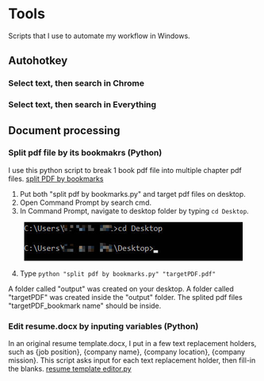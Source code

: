# Tools
Scripts that I use to automate my workflow in Windows. 

## Autohotkey 
### Select text, then search in Chrome
### Select text, then search in Everything


## Document processing
### Split pdf file by its bookmakrs (Python)
I use this python script to break 1 book pdf file into multiple chapter pdf files. [split PDF by bookmarks](https://github.com/Xianzhi-Li/Tools/blob/main/split%20pdf%20by%20bookmarks.py)
1. Put both "split pdf by bookmarks.py" and target pdf files on desktop.
2. Open Command Prompt by search cmd.
3. In Command Prompt, navigate to desktop folder by typing `cd Desktop`.

<p align="center">
  <img src="https://github.com/Xianzhi-Li/Tools/blob/main/pic/cd_desktop.jpg?raw=true">
</p>

4. Type `python "split pdf by bookmarks.py" "targetPDF.pdf"`

A folder called "output" was created on your desktop. A folder called "targetPDF" was created inside the "output" folder. The splited pdf files "targetPDF_bookmark name" should be inside. 
### Edit resume.docx by inputing variables (Python)
In an original resume template.docx, I put in a few text replacement holders, such as {job position}, {company name}, {company location}, {company mission}. This script asks input for each text replacement holder, then fill-in the blanks. [resume template editor.py](https://github.com/Xianzhi-Li/Tools/blob/main/resume%20template%20editor.py) 
